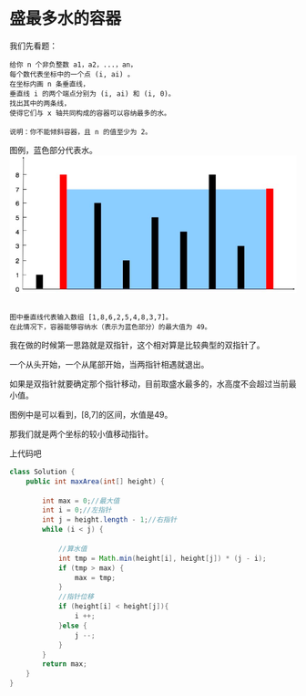 # 盛最多水的容器

  我们先看题：
   
```
给你 n 个非负整数 a1，a2，...，an，
每个数代表坐标中的一个点 (i, ai) 。
在坐标内画 n 条垂直线，
垂直线 i 的两个端点分别为 (i, ai) 和 (i, 0)。
找出其中的两条线，
使得它们与 x 轴共同构成的容器可以容纳最多的水。

说明：你不能倾斜容器，且 n 的值至少为 2。

```
图例，蓝色部分代表水。
![](img/d3cdfe1a.png)
```

图中垂直线代表输入数组 [1,8,6,2,5,4,8,3,7]。
在此情况下，容器能够容纳水（表示为蓝色部分）的最大值为 49。
```
  
  我在做的时候第一思路就是双指针，这个相对算是比较典型的双指针了。
  
  一个从头开始，一个从尾部开始，当两指针相遇就退出。
  
  如果是双指针就要确定那个指针移动，目前取盛水最多的，水高度不会超过当前最小值。
  
  图例中是可以看到，[8,7]的区间，水值是49。
  
  那我们就是两个坐标的较小值移动指针。
  
上代码吧

```java
class Solution {
    public int maxArea(int[] height) {

        int max = 0;//最大值
        int i = 0;//左指针
        int j = height.length - 1;//右指针
        while (i < j) {
        
            //算水值
            int tmp = Math.min(height[i], height[j]) * (j - i);
            if (tmp > max) {
                max = tmp;
            }
            //指针位移
            if (height[i] < height[j]){
                i ++;
            }else {
                j --;
            }
        }
        return max;
    }
}

```